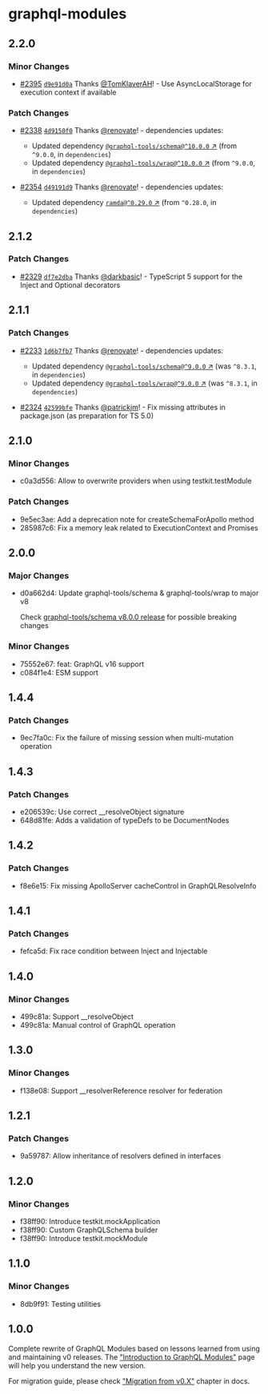 # graphql-modules

## 2.2.0

### Minor Changes

- [#2395](https://github.com/Urigo/graphql-modules/pull/2395) [`d9e91d0a`](https://github.com/Urigo/graphql-modules/commit/d9e91d0a972bce633e3d7f4fe9234880aefae839) Thanks [@TomKlaverAH](https://github.com/TomKlaverAH)! - Use AsyncLocalStorage for execution context if available

### Patch Changes

- [#2338](https://github.com/Urigo/graphql-modules/pull/2338) [`4d9150f0`](https://github.com/Urigo/graphql-modules/commit/4d9150f0f46db32fe35259c74caabe6b36d8a13b) Thanks [@renovate](https://github.com/apps/renovate)! - dependencies updates:

  - Updated dependency [`@graphql-tools/schema@^10.0.0` ↗︎](https://www.npmjs.com/package/@graphql-tools/schema/v/10.0.0) (from `^9.0.0`, in `dependencies`)
  - Updated dependency [`@graphql-tools/wrap@^10.0.0` ↗︎](https://www.npmjs.com/package/@graphql-tools/wrap/v/10.0.0) (from `^9.0.0`, in `dependencies`)

- [#2354](https://github.com/Urigo/graphql-modules/pull/2354) [`d49191d9`](https://github.com/Urigo/graphql-modules/commit/d49191d9a692023ce35877f2b4ddc9024bfe9da0) Thanks [@renovate](https://github.com/apps/renovate)! - dependencies updates:
  - Updated dependency [`ramda@^0.29.0` ↗︎](https://www.npmjs.com/package/ramda/v/0.29.0) (from `^0.28.0`, in `dependencies`)

## 2.1.2

### Patch Changes

- [#2329](https://github.com/Urigo/graphql-modules/pull/2329) [`df7e2dba`](https://github.com/Urigo/graphql-modules/commit/df7e2dbab4b52ffb24010faa6717f17b24a18cf0) Thanks [@darkbasic](https://github.com/darkbasic)! - TypeScript 5 support for the Inject and Optional decorators

## 2.1.1

### Patch Changes

- [#2233](https://github.com/Urigo/graphql-modules/pull/2233) [`1d6b7fb7`](https://github.com/Urigo/graphql-modules/commit/1d6b7fb7a7c9021f4a052825a0951ab948ef684f) Thanks [@renovate](https://github.com/apps/renovate)! - dependencies updates:

  - Updated dependency [`@graphql-tools/schema@^9.0.0` ↗︎](https://www.npmjs.com/package/@graphql-tools/schema/v/^9.0.0) (was `^8.3.1`, in `dependencies`)
  - Updated dependency [`@graphql-tools/wrap@^9.0.0` ↗︎](https://www.npmjs.com/package/@graphql-tools/wrap/v/^9.0.0) (was `^8.3.1`, in `dependencies`)

- [#2324](https://github.com/Urigo/graphql-modules/pull/2324) [`42599bfe`](https://github.com/Urigo/graphql-modules/commit/42599bfe2d5c19151f840d3fa05ed6fa00a5c487) Thanks [@patrickjm](https://github.com/patrickjm)! - Fix missing attributes in package.json (as preparation for TS 5.0)

## 2.1.0

### Minor Changes

- c0a3d556: Allow to overwrite providers when using testkit.testModule

### Patch Changes

- 9e5ec3ae: Add a deprecation note for createSchemaForApollo method
- 285987c6: Fix a memory leak related to ExecutionContext and Promises

## 2.0.0

### Major Changes

- d0a662d4: Update graphql-tools/schema & graphql-tools/wrap to major v8

  Check [graphql-tools/schema v8.0.0 release](https://github.com/ardatan/graphql-tools/releases/tag/%40graphql-tools%2Fschema%408.0.0) for possible breaking changes

### Minor Changes

- 75552e67: feat: GraphQL v16 support
- c084f1e4: ESM support

## 1.4.4

### Patch Changes

- 9ec7fa0c: Fix the failure of missing session when multi-mutation operation

## 1.4.3

### Patch Changes

- e206539c: Use correct \_\_resolveObject signature
- 648d81fe: Adds a validation of typeDefs to be DocumentNodes

## 1.4.2

### Patch Changes

- f8e6e15: Fix missing ApolloServer cacheControl in GraphQLResolveInfo

## 1.4.1

### Patch Changes

- fefca5d: Fix race condition between Inject and Injectable

## 1.4.0

### Minor Changes

- 499c81a: Support \_\_resolveObject
- 499c81a: Manual control of GraphQL operation

## 1.3.0

### Minor Changes

- f138e08: Support \_\_resolverReference resolver for federation

## 1.2.1

### Patch Changes

- 9a59787: Allow inheritance of resolvers defined in interfaces

## 1.2.0

### Minor Changes

- f38ff90: Introduce testkit.mockApplication
- f38ff90: Custom GraphQLSchema builder
- f38ff90: Introduce testkit.mockModule

## 1.1.0

### Minor Changes

- 8db9f91: Testing utilities

## 1.0.0

Complete rewrite of GraphQL Modules based on lessons learned from using and maintaining v0 releases.
The ["Introduction to GraphQL Modules"](https://graphql-modules.com/docs) page will help you understand the new version.

For migration guide, please check ["Migration from v0.X"](https://graphql-modules.com/docs/recipes/migration) chapter in docs.
